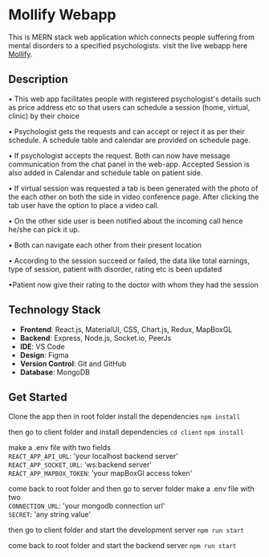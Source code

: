 # Mollify Webapp

This is MERN stack web application which connects people suffering from mental disorders to a specified psychologists. visit the live webapp here [Mollify](https://mollify-webapp.herokuapp.com/).

## Description

• This web app facilitates people with registered psychologist's details such as price address etc so that users can schedule a session (home, virtual, clinic) by their choice

• Psychologist gets the requests and can accept or reject it as per their schedule. A schedule table and calendar are provided on schedule page.

• If psychologist accepts the request. Both can now have message communication from the chat panel in the web-app. Accepted Session is also added in Calendar and schedule table on patient side.

• If virtual session was requested a tab is been generated with the photo of the each other on both the side in video conference page. After clicking the tab user have the option to place a video call.

• On the other side user is been notified about the incoming call hence he/she can pick it up.

• Both can navigate each other from their present location

• According to the session succeed or failed, the data like total earnings, type of session, patient with disorder, rating etc is been updated

•Patient now give their rating to the doctor with whom they had the session

## Technology Stack

- **Frontend**: React.js, MaterialUI, CSS, Chart.js, Redux, MapBoxGL
- **Backend**: Express, Node.js, Socket.io, PeerJs
- **IDE**: VS Code
- **Design**: Figma
- **Version Control**: Git and GitHub
- **Database**: MongoDB

## Get Started

Clone the app then in root folder install the dependencies
`npm install`

then go to client folder and install dependencies
`cd client`
`npm install`

make a .env file with two fields <br/>
`REACT_APP_API_URL`: 'your localhost backend server'<br/>
`REACT_APP_SOCKET_URL`: 'ws:backend server'<br/>
`REACT_APP_MAPBOX_TOKEN`: 'your mapBoxGl access token'<br/>


come back to root folder and then go to server folder make a .env file with two <br/>
`CONNECTION_URL`: 'your mongodb connection url'<br/>
`SECRET`: 'any string value'<br/>

then go to client folder and start the development server
`npm run start`

come back to root folder and start the backend server
`npm run start`

